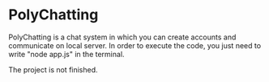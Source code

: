 # PolyChatting

PolyChatting is a chat system in which you can create accounts and communicate on local server.
In order to execute the code, you just need to write "node app.js" in the terminal.

The project is not finished.

